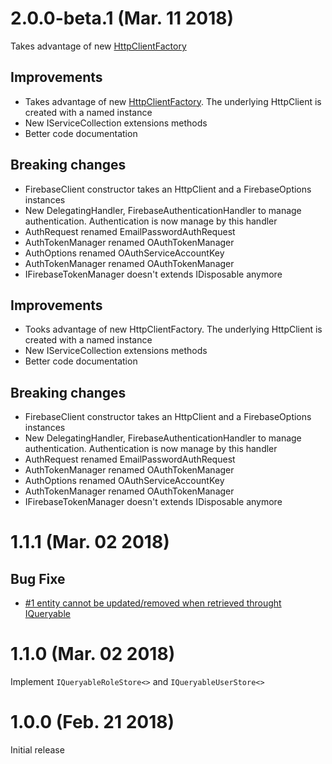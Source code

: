 # 2.0.0-beta.1 (Mar. 11 2018)

Takes advantage of new [HttpClientFactory](https://github.com/aspnet/HttpClientFactory)

## Improvements

* Takes advantage of new [HttpClientFactory](https://github.com/aspnet/HttpClientFactory). The underlying HttpClient is created with a named instance
* New IServiceCollection extensions methods
* Better code documentation

## Breaking changes

* FirebaseClient constructor takes an HttpClient and a FirebaseOptions instances
* New DelegatingHandler, FirebaseAuthenticationHandler to manage authentication. Authentication is now manage by this handler
* AuthRequest renamed EmailPasswordAuthRequest
* AuthTokenManager renamed OAuthTokenManager
* AuthOptions renamed OAuthServiceAccountKey
* AuthTokenManager renamed OAuthTokenManager
* IFirebaseTokenManager doesn't extends IDisposable anymore

## Improvements

* Tooks advantage of new HttpClientFactory. The underlying HttpClient is created with a named instance
* New IServiceCollection extensions methods
* Better code documentation

## Breaking changes

* FirebaseClient constructor takes an HttpClient and a FirebaseOptions instances
* New DelegatingHandler, FirebaseAuthenticationHandler to manage authentication. Authentication is now manage by this handler
* AuthRequest renamed EmailPasswordAuthRequest
* AuthTokenManager renamed OAuthTokenManager
* AuthOptions renamed OAuthServiceAccountKey
* AuthTokenManager renamed OAuthTokenManager
* IFirebaseTokenManager doesn't extends IDisposable anymore

# 1.1.1 (Mar. 02 2018)

## Bug Fixe  

* [#1 entity cannot be updated/removed when retrieved throught IQueryable](https://github.com/aguacongas/Identity.Firebase/issues/1)

# 1.1.0 (Mar. 02 2018)

Implement `IQueryableRoleStore<>` and `IQueryableUserStore<>`  

# 1.0.0 (Feb. 21 2018)

Initial release